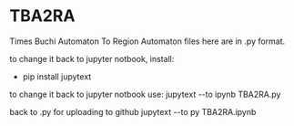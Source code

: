 # TBA2RA
Times Buchi Automaton To Region Automaton
files here are in .py format.

to change it back to jupyter notbook, install:
* pip install jupytext


to change it back to jupyter notbook use:
jupytext --to ipynb TBA2RA.py

back to .py for uploading to github
jupytext --to py TBA2RA.ipynb
